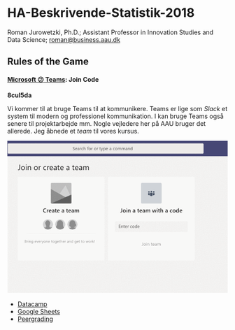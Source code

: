 # HA-Beskrivende-Statistik-2018
Roman Jurowetzki, Ph.D.; Assistant Professor in Innovation Studies and Data Science; roman@business.aau.dk


## Rules of the Game
#### [Microsoft :confused: Teams](http://teams.microsoft.com/): Join Code 
**8cul5da**

Vi kommer til at bruge Teams til at kommunikere. Teams er lige som *Slack* et system til modern og professionel kommunikation. I kan bruge Teams også senere til projektarbejde mm. Nogle vejledere her på AAU bruger det allerede.
Jeg åbnede et *team* til vores kursus. 

![Teams](img/tbboCqEQOU.gif)


- [Datacamp](http://datacamp.com/)
- [Google Sheets](https://www.google.com/sheets/about/)
- [Peergrading](https://www.peergrade.io/)

